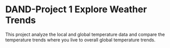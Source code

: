 # DAND-Project 1 Explore Weather Trends

This project analyze the local and global temperature data and compare the temperature trends where you live to overall global temperature trends.
